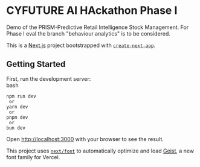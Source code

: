 # CYFUTURE AI HAckathon Phase I
Demo of the PRISM-Predictive Retail Intelligence Stock Management. 
For Phase I eval the branch "behaviour analytics" is to be considered. 




This is a [Next.js](https://nextjs.org) project bootstrapped with [`create-next-app`](https://nextjs.org/docs/app/api-reference/cli/create-next-app).

## Getting Started

First, run the development server:  
bash
```
npm run dev
 or
yarn dev
 or
pnpm dev
 or
bun dev
```

Open [http://localhost:3000](http://localhost:3000) with your browser to see the result.


This project uses [`next/font`](https://nextjs.org/docs/app/building-your-application/optimizing/fonts) to automatically optimize and load [Geist](https://vercel.com/font), a new font family for Vercel.

